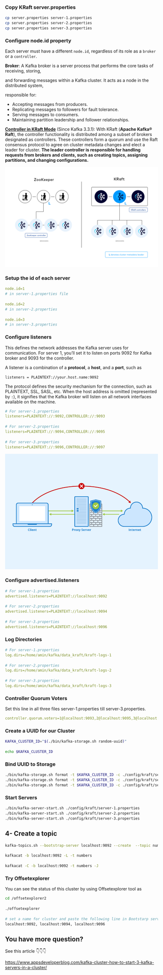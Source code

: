 ### Copy KRaft server.properties

```bash
cp server.properties server-1.properties
cp server.properties server-2.properties
cp server.properties server-3.properties
```

### Configure node.id property

Each server must have a different `node.id`, regardless of its role as a `broker` or a `controller`. 

**Broker**: A Kafka broker is a server process that performs the core tasks of receiving,  storing,

 and forwarding messages within a Kafka cluster.  It acts as a node in the distributed system,

 responsible for:

- Accepting messages from producers.
- Replicating messages to followers for fault tolerance.
- Serving messages to consumers.
- Maintaining partition leadership and follower relationships.

[**Controller in KRaft Mode**](https://docs.confluent.io/platform/current/kafka-metadata/kraft.html) (Since Kafka 3.3.1): With KRaft (**Apache Kafka® Raft**), the controller functionality is distributed among a subset of brokers designated as controllers. These controllers form a quorum and use the Raft consensus protocol to agree on cluster metadata changes and elect a leader for cluster. **The leader controller is responsible for handling requests from brokers and clients, such as creating topics, assigning partitions, and changing configurations.**

![](.\Pics\KRaft-isolated-mode.png)

### Setup the id of each server

```yaml
node.id=1
# in server-1.properties file

node.id=2
# in server-2.properties

node.id=3
# in server-3.properties
```

### Configure listeners

This defines the network addresses the Kafka server uses for communication. For server 1, you’ll set it to listen on ports 9092 for Kafka broker and 9093 for the controller.

A listener is a combination of a **protocol**, a **host**, and a **port**, such as

 `listeners = PLAINTEXT://your.host.name:9092` 

The protocol defines the security mechanism for the connection, such as PLAINTEXT, SSL, SASL, etc. When the host address is omitted (represented by `:`), it signifies that the Kafka broker will listen on all network interfaces available on the machine.

```YAML
# For server-1.properties
listeners=PLAINTEXT://:9092,CONTROLLER://:9093

# For server-2.properties
listeners=PLAINTEXT://:9094,CONTROLLER://:9095

# For server-3.properties
listeners=PLAINTEXT://:9096,CONTROLLER://:9097
```

![](.\Pics\Proxy-Server.png)

### Configure advertised.listeners

```yaml
# For server-1.properties
advertised.listeners=PLAINTEXT://localhost:9092

# For server-2.properties
advertised.listeners=PLAINTEXT://localhost:9094

# For server-3.properties
advertised.listeners=PLAINTEXT://localhost:9096
```

### Log Directories

```yaml
# For server-1.properties
log.dirs=/home/amin/kafka/data_kraft/kraft-logs-1

# For server-2.properties
log.dirs=/home/amin/kafka/data_kraft/kraft-logs-2

# For server-3.properties
log.dirs=/home/amin/kafka/data_kraft/kraft-logs-3
```

### Controller Quorum Voters

Set this line in all three files server-1.properties till server-3.properties.

```yaml
controller.quorum.voters=1@localhost:9093,2@localhost:9095,3@localhost:9097
```



### Create a UUID for our Cluster

```bash
KAFKA_CLUSTER_ID="$(./bin/kafka-storage.sh random-uuid)"

echo $KAFKA_CLUSTER_ID
```

### Bind UUID to Storage

```bash
./bin/kafka-storage.sh format -t $KAFKA_CLUSTER_ID -c ./config/kraft/server-1.properties
./bin/kafka-storage.sh format -t $KAFKA_CLUSTER_ID -c ./config/kraft/server-2.properties
./bin/kafka-storage.sh format -t $KAFKA_CLUSTER_ID -c ./config/kraft/server-3.properties
```

### Start Servers

```bash
./bin/kafka-server-start.sh ./config/kraft/server-1.properties
./bin/kafka-server-start.sh ./config/kraft/server-2.properties
./bin/kafka-server-start.sh ./config/kraft/server-3.properties
```

## 4- Create a topic

```bash
kafka-topics.sh --bootstrap-server localhost:9092 --create  --topic numbers  --partitions 4 --replication-factor 1

kafkacat -b localhost:9092 -L -t numbers

kafkacat -C -b localhost:9092 -t numbers -J 
```

### Try Offsetexplorer

You can see the status of this cluster by using Offsetexplorer tool as 

```bash
cd /offsetexplorer2

./offsetexplorer

# set a name for cluster and paste the following line in Bootstarp servers
localhost:9092, localhost:9094, localhost:9096
```

## You have more question?

See this article 👇👇👇

https://www.appsdeveloperblog.com/kafka-cluster-how-to-start-3-kafka-servers-in-a-cluster/